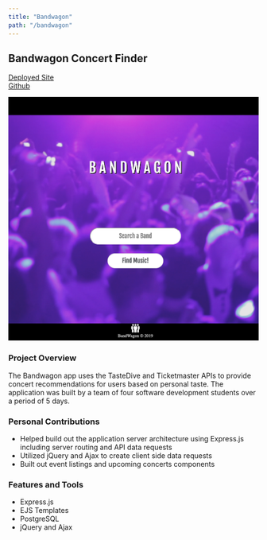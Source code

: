 ```yaml
---
title: "Bandwagon"
path: "/bandwagon"
---
```


## Bandwagon Concert Finder
[Deployed Site](http://bandwagon.events)  
[Github](https://github.com/band-camp/301-final-project)

![](./images/bandwagon.png)


### Project Overview
The Bandwagon app uses the TasteDive and Ticketmaster APIs to provide concert recommendations for users based on personal taste. The application was built by a team of four software development students over a period of 5 days.

### Personal Contributions
- Helped build out the application server architecture using Express.js including server routing and API data requests
- Utilized jQuery and Ajax to create client side data requests
- Built out event listings and upcoming concerts components

### Features and Tools
- Express.js
- EJS Templates
- PostgreSQL
- jQuery and Ajax